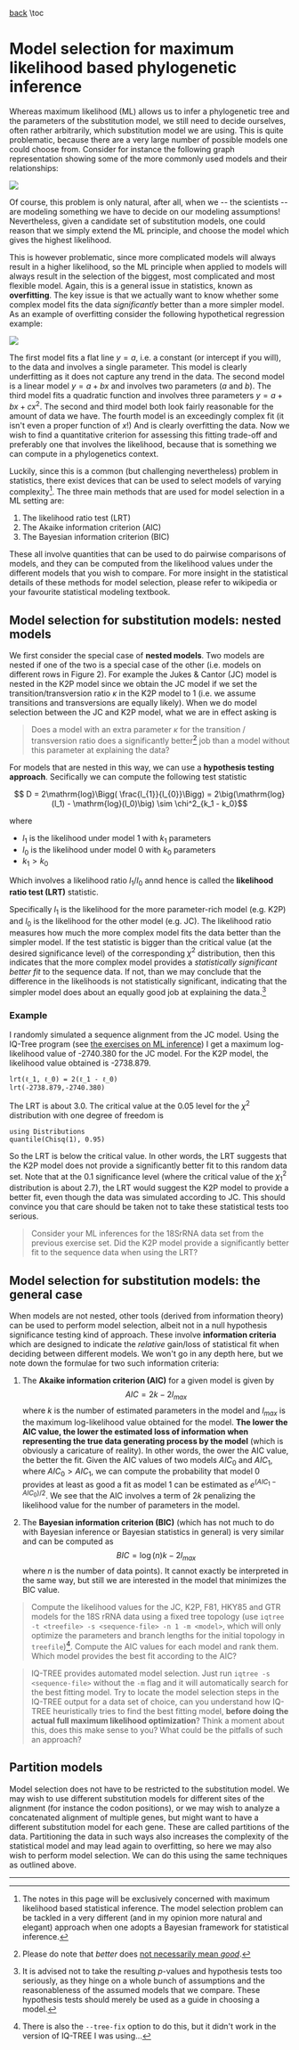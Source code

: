 <!--This file was generated, do not modify it.-->
[back](/phylocourse/)
\toc

# Model selection for maximum likelihood based phylogenetic inference

Whereas maximum likelihood (ML) allows us to infer a phylogenetic tree and the parameters of the substitution model, we still need to decide ourselves, often rather arbitrarily, which substitution model we are using. This is quite problematic, because there are a very large number of possible models one could choose from. Consider for instance the following graph representation showing some of the more commonly used models and their relationships:

![](/assets/phylocourse/img/models.png)

Of course, this problem is only natural, after all, when we -- the scientists -- are modeling something we have to decide on our modeling assumptions!  Nevertheless, given a candidate set of substitution models, one could reason that we simply extend the ML principle, and choose the model which gives the highest likelihood.

This is however problematic, since more complicated models will always result in a higher likelihood, so the ML principle when applied to models will always result in the selection of the biggest, most complicated and most flexible model. Again, this is a general issue in statistics, known as **overfitting**. The key issue is that we actually want to know whether some complex model fits the data *significantly* better than a more simpler model. As an example of overfitting consider the following hypothetical regression example:

![](/assets/phylocourse/img/overfitting.png)

The first model fits a flat line $y = a$, i.e. a constant (or intercept if you will), to the data and involves a single parameter. This model is clearly underfitting as it does not capture any trend in the data. The second model is a linear model $y = a + bx$ and involves two parameters ($a$ and $b$). The third model fits a quadratic function and involves three parameters $y = a + bx +cx^2$. The second and third model both look fairly reasonable for the amount of data we have. The fourth model is an exceedingly complex fit (it isn't even a proper function of $x$!) And is clearly overfitting the data. Now we wish to find a quantitative criterion for assessing this fitting trade-off and preferably one that involves the likelihood, because that is something we can compute in a phylogenetics context.

Luckily, since this is a common (but challenging nevertheless) problem in statistics, there exist devices that can be used to select models of varying complexity[^mlbayes]. The three main methods that are used for model selection in a ML setting are:

1. The likelihood ratio test (LRT)
2. The Akaike information criterion (AIC)
3. The Bayesian information criterion (BIC)

These all involve quantities that can be used to do pairwise comparisons of models, and they can be computed from the likelihood values under the different models that you wish to compare. For more insight in the statistical details of these methods for model selection, please refer to wikipedia or your favourite statistical modeling textbook.

## Model selection for substitution models: nested models

We first consider the special case of **nested models**. Two models are nested if one of the two is a special case of the other (i.e. models on different rows in Figure 2). For example the Jukes & Cantor (JC) model is nested in the K2P model since we obtain the JC model if we set the transition/transversion ratio $\kappa$ in the K2P model to 1 (i.e. we assume transitions and transversions are equally likely). When we do model selection between the JC and K2P model, what we are in effect asking is

>Does a model with an extra parameter $\kappa$ for the transition /  transversion ratio does a significantly better[^allmodels] job than a model without this parameter at explaining the data?

For models that are nested in this way, we can use a **hypothesis testing approach**. Secifically we can compute the following test statistic

$$ D = 2\mathrm{log}\Bigg( \frac{l_{1}}{l_{0}}\Bigg) = 2\big(\mathrm{log}(l_1) - \mathrm{log}(l_0)\big) \sim \chi^2_{k_1 - k_0}$$

where

- $l_1$ is the likelihood under model 1 with $k_1$ parameters
- $l_0$ is the likelihood under model 0 with $k_0$ parameters
- $k_1 > k_0$

Which involves a likelihood ratio $l_1/l_0$ annd hence is called the **likelihood ratio test (LRT)** statistic.

Specifically $l_1$ is the likelihood for the more parameter-rich model (e.g. K2P) and $l_0$ is the likelihood for the other model (e.g. JC). The likelihood ratio measures how much the more complex model fits the data better than the simpler model. If the test statistic is bigger than the critical value (at the desired significance level) of the corresponding $\chi^2$ distribution, then this indicates that the more complex model provides a *statistically significant better fit* to the sequence data. If not, than we may conclude that the difference in the likelihoods is not statistically significant, indicating that the simpler model does about an equally good job at explaining the data.[^nhst]

### Example

I randomly simulated a sequence alignment from the JC model. Using the IQ-Tree program (see [the exercises on ML inference](../mliqtree)) I get a maximum log-likelihood value of -2740.380 for the JC model. For the K2P model, the likelihood value obtained is -2738.879.

```julia:ex1
lrt(ℓ_1, ℓ_0) = 2(ℓ_1 - ℓ_0)
lrt(-2738.879,-2740.380)
```

The LRT is about 3.0. The critical value at the 0.05 level for the $\chi^2$ distribution with one degree of freedom is

```julia:ex2
using Distributions
quantile(Chisq(1), 0.95)
```

So the LRT is below the critical value. In other words, the LRT suggests that the K2P model does not provide a significantly better fit to this random data set. Note that at the 0.1 significance level (where the critical value of the $\chi^2_1$ distribution is about 2.7), the LRT would suggest the K2P model to provide a better fit, even though the data was simulated according to JC. This should convince you that care should be taken not to take these statistical tests too serious.

>Consider your ML inferences for the 18SrRNA data set from the previous exercise set. Did the K2P model provide a significantly better fit to the sequence data when using the LRT?

## Model selection for substitution models: the general case

When models are not nested, other tools (derived from information theory) can be used to perform model selection, albeit not in a null hypothesis significance testing kind of approach. These involve **information criteria** which are designed to indicate the *relative* gain/loss of statistical fit when deciding between different models. We won't go in any depth here, but we note down the formulae for two such information criteria:

1. The **Akaike information criterion (AIC)** for a given model is given by $$AIC = 2k - 2l_{max}$$ where $k$ is the number of estimated parameters in the model and $l_{max}$ is the maximum log-likelihood value obtained for the model. **The lower the AIC value, the lower the estimated loss of information when representing the true data generating process by the model** (which is obviously a caricature of reality). In other words, the ower the AIC value, the better the fit. Given the AIC values of two models $AIC_0$ and $AIC_1$, where $AIC_0 > AIC_1$, we can compute the probability that model 0 provides at least as good a fit as model 1 can be estimated as $e^{(AIC_1 - AIC_0)/2}$. We see that the AIC involves a term of $2k$ penalizing the likelihood value for the number of parameters in the model.

2. The **Bayesian information criterion (BIC)** (which has not much to do with Bayesian inference or Bayesian statistics in general) is very similar and can be computed as $$BIC = \log(n)k -2l_{max}$$ where $n$ is the number of data points). It cannot exactly be interpreted in the same way, but still we are interested in the model that minimizes the BIC value.

> Compute the likelihood values for the JC, K2P, F81, HKY85 and GTR models for the 18S rRNA data using a fixed tree topology (use `iqtree -t <treefile> -s <sequence-file> -n 1 -m <model>`, which will only optimize the parameters and branch lengths for the initial topology in `treefile`)[^treefix]. Compute the AIC values for each model and rank them. Which model provides the best fit according to the AIC?

> IQ-TREE provides automated model selection. Just run `iqtree -s <sequence-file>` without the `-m` flag and it will automatically search for the best fitting model. Try to locate the model selection steps in the IQ-TREE output for a data set of choice, can you understand how IQ-TREE heuristically tries to find the best fitting model, **before doing the actual full maximum likelihood optimization**? Think a moment about this, does this make sense to you? What could be the pitfalls of such an approach?

## Partition models

Model selection does not have to be restricted to the substitution model. We may wish to use different substitution models for different sites of the alignment (for instance the codon positions), or we may wish to analyze a concatenated alignment of multiple genes, but might want to have a different substitution model for each gene. These are called partitions of the data. Partitioning the data in such ways also increases the complexity of the statistical model and may lead again to overfitting, so here we may also wish to perform model selection. We can do this using the same techniques as outlined above.

--------------------
[^mlbayes]: The notes in this page will be exclusively concerned with maximum likelihood based statistical inference. The model selection problem can be tackled in a very different (and in my opinion more natural and elegant) approach when one adopts a Bayesian framework for statistical inference.

[^allmodels]: Please do note that *better* does [not necessarily mean *good*](https://en.wikipedia.org/wiki/All_models_are_wrong).

[^nhst]: It is advised not to take the resulting $p$-values and hypothesis tests too seriously, as they hinge on a whole bunch of assumptions and the reasonableness of the assumed models that we compare. These hypothesis tests should merely be used as a guide in choosing a model.

[^treefix]: There is also the `--tree-fix` option to do this, but it didn't work in the version of IQ-TREE I was using...

